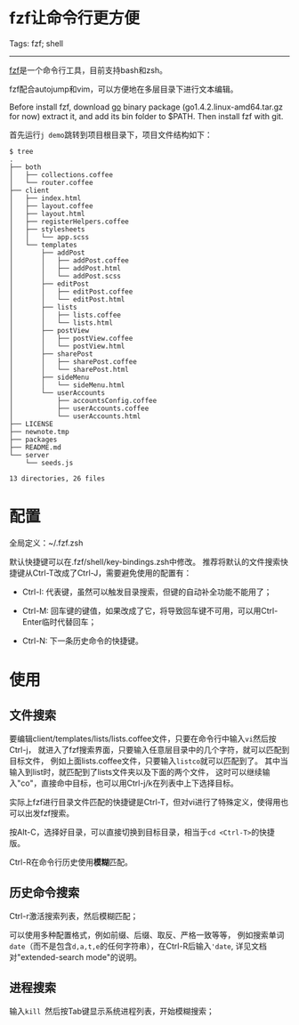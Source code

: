 # fzf让命令行更方便
Tags: fzf; shell

------

[fzf](https://github.com/junegunn/fzf)是一个命令行工具，目前支持bash和zsh。

fzf配合autojump和vim，可以方便地在多层目录下进行文本编辑。

Before install fzf, download [go](https://golang.org/) binary package (go1.4.2.linux-amd64.tar.gz for now)
extract it, and add its bin folder to $PATH.
Then install fzf with git.

首先运行`j demo`跳转到项目根目录下，项目文件结构如下：

    $ tree
    .
    ├── both
    │   ├── collections.coffee
    │   └── router.coffee
    ├── client
    │   ├── index.html
    │   ├── layout.coffee
    │   ├── layout.html
    │   ├── registerHelpers.coffee
    │   ├── stylesheets
    │   │   └── app.scss
    │   └── templates
    │       ├── addPost
    │       │   ├── addPost.coffee
    │       │   ├── addPost.html
    │       │   └── addPost.scss
    │       ├── editPost
    │       │   ├── editPost.coffee
    │       │   └── editPost.html
    │       ├── lists
    │       │   ├── lists.coffee
    │       │   └── lists.html
    │       ├── postView
    │       │   ├── postView.coffee
    │       │   └── postView.html
    │       ├── sharePost
    │       │   ├── sharePost.coffee
    │       │   └── sharePost.html
    │       ├── sideMenu
    │       │   └── sideMenu.html
    │       └── userAccounts
    │           ├── accountsConfig.coffee
    │           ├── userAccounts.coffee
    │           └── userAccounts.html
    ├── LICENSE
    ├── newnote.tmp
    ├── packages
    ├── README.md
    └── server
        └── seeds.js

    13 directories, 26 files

# 配置

全局定义：~/.fzf.zsh

默认快捷键可以在.fzf/shell/key-bindings.zsh中修改。
推荐将默认的文件搜索快捷键从Ctrl-T改成了Ctrl-J，需要避免使用的配置有：

* Ctrl-I: 代表<tab>键，虽然可以触发目录搜索，但<tab>键的自动补全功能不能用了；

* Ctrl-M: 回车键的键值，如果改成了它，将导致回车键不可用，可以用Ctrl-Enter临时代替回车；

* Ctrl-N: 下一条历史命令的快捷键。

# 使用

## 文件搜索

要编辑client/templates/lists/lists.coffee文件，只要在命令行中输入`vi`然后按Ctrl-j，
就进入了fzf搜索界面，只要输入任意层目录中的几个字符，就可以匹配到目标文件，
例如上面lists.coffee文件，只要输入`listco`就可以匹配到了。
其中当输入到list时，就匹配到了lists文件夹以及下面的两个文件，
这时可以继续输入"co"，直接命中目标，也可以用Ctrl-j/k在列表中上下选择目标。

实际上fzf进行目录文件匹配的快捷键是Ctrl-T，但对vi进行了特殊定义，使得用<tab>也可以出发fzf搜索。

按Alt-C，选择好目录，可以直接切换到目标目录，相当于`cd <Ctrl-T>`的快捷版。

Ctrl-R在命令行历史使用**模糊**匹配。

## 历史命令搜索

Ctrl-r激活搜索列表，然后模糊匹配；

可以使用多种配置格式，例如前缀、后缀、取反、严格一致等等，
例如搜索单词`date`（而不是包含`d,a,t,e`的任何字符串），在Ctrl-R后输入`'date`,
详见文档对"extended-search mode"的说明。

## 进程搜索

输入`kill `然后按Tab键显示系统进程列表，开始模糊搜索；
